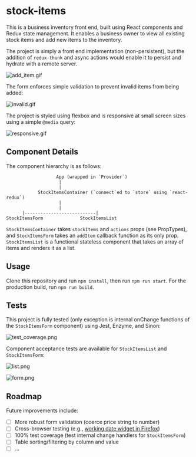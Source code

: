 # stock-items

This is a business inventory front end, built using React components and Redux state management. It enables a business owner to view all existing stock items and add new items to the inventory.

The project is simply a front end implementation (non-persistent), but the addition of `redux-thunk` and async actions would enable it to persist and hydrate with a remote server.

![add_item.gif](https://s12.postimg.org/i8jr4oid9/add_item.gif)

The form enforces simple validation to prevent invalid items from being added:

![invalid.gif](https://s12.postimg.org/7biffwvlp/invalid.gif)

The project is styled using flexbox and is responsive at small screen sizes using a simple `@media` query:

![responsive.gif](https://s12.postimg.org/axo8sk1z1/responsive.gif)

## Component Details

The component hierarchy is as follows:

```
                   App (wrapped in `Provider`)
                    |
                    |
            StockItemsContainer (`connect`ed to `store` using `react-redux`)
                    |
                    |
      |---------------------------|
StockItemsForm              StockItemsList
```

`StockItemsContainer` takes `stockItems` and `actions` props (see PropTypes), and `StockItemsForm` takes an `addItem` callback function as its only prop. `StockItemsList` is a functional stateless component that takes an array of items and renders it as a list.

## Usage

Clone this repository and run `npm install`, then run `npm run start`. For the production build, run `npm run build`.

## Tests

This project is fully tested (only exception is internal onChange functions of the `StockItemsForm` component) using Jest, Enzyme, and Sinon:

![test_coverage.png](https://s12.postimg.org/a9fe9m399/test_coverage.png)

Component acceptance tests are available for `StockItemsList` and `StockItemsForm`:

![list.png](https://s12.postimg.org/f5j11b3el/list.png)

![form.png](https://s12.postimg.org/t9ew9pam5/form.png)

## Roadmap

Future improvements include:

 - [ ] More robust form validation (coerce price string to number)
 - [ ] Cross-browser testing (e.g., [working date widget in Firefox](http://caniuse.com/#search=date))
 - [ ] 100% test coverage (test internal change handlers for `StockItemsForm`)
 - [ ] Table sorting/filtering by column and value
 - [ ] ...
